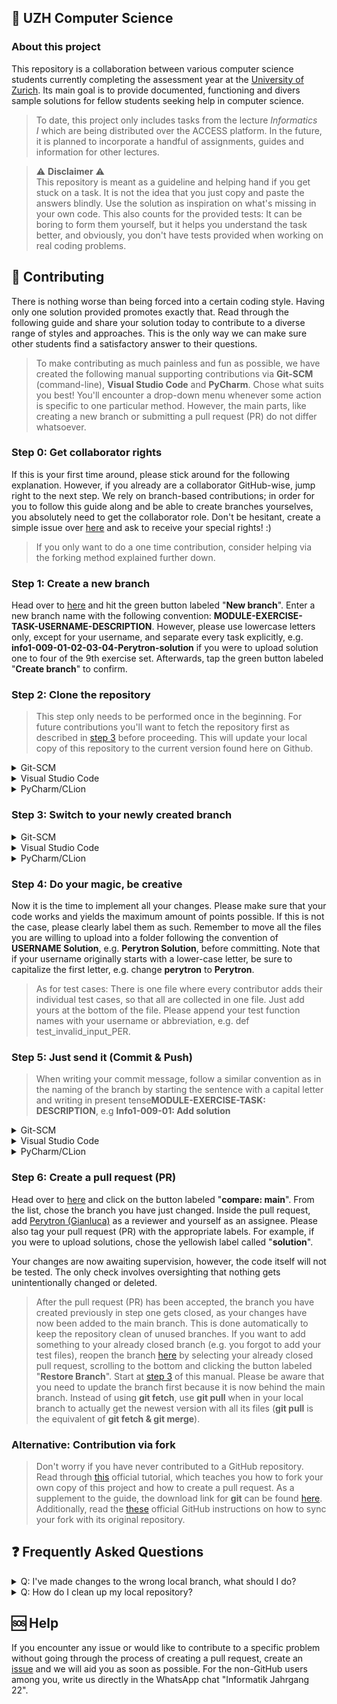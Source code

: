 ## 💾 UZH Computer Science

### About this project

This repository is a collaboration between various computer science students currently completing the assessment year at the [University of Zurich](https://www.oec.uzh.ch/en/studies/bachelor/it.html). Its main goal is to provide documented, functioning and divers sample solutions for fellow students seeking help in computer science.

> To date, this project only includes tasks from the lecture _Informatics I_ which are being distributed over the ACCESS platform. In the future, it is planned to incorporate a handful of assignments, guides and information for other lectures.

> :warning: **Disclaimer** :warning:<br>This repository is meant as a guideline and helping hand if you get stuck on a task. It is not the idea that you just copy and paste the answers blindly. Use the solution as inspiration on what's missing in your own code. This also counts for the provided tests: It can be boring to form them yourself, but it helps you understand the task better, and obviously, you don't have tests provided when working on real coding problems.


## 📝 Contributing
There is nothing worse than being forced into a certain coding style. Having only one solution provided promotes exactly that. Read through the following guide and share your solution today to contribute to a diverse range of styles and approaches. This is the only way we can make sure other students find a satisfactory answer to their questions.

> To make contributing as much painless and fun as possible, we have created the following manual supporting contributions via **Git-SCM** (command-line), **Visual Studio Code** and **PyCharm**. Chose what suits you best! You'll encounter a drop-down menu whenever some action is specific to one particular method. However, the main parts, like creating a new branch or submitting a pull request (PR) do not differ whatsoever.

### Step 0: Get collaborator rights

If this is your first time around, please stick around for the following explanation. However, if you already are a collaborator GitHub-wise, jump right to the next step. We rely on branch-based contributions; in order for you to follow this guide along and be able to create branches yourselves, you absolutely need to get the collaborator role. Don't be hesitant, create a simple issue over [here](https://github.com/Perytron/UZH/issues) and ask to receive your special rights! :)

> If you only want to do a one time contribution, consider helping via the forking method explained further down.

### Step 1: Create a new branch
Head over to [here](https://github.com/Perytron/UZH/branches) and hit the green button labeled "**New branch**". Enter a new branch name with the following convention: **MODULE-EXERCISE-TASK-USERNAME-DESCRIPTION**. However, please use lowercase letters only, except for your username, and separate every task explicitly, e.g. **info1-009-01-02-03-04-Perytron-solution** if you were to upload solution one to four of the 9th exercise set. Afterwards, tap the green button labeled "**Create branch**" to confirm.

### Step 2: Clone the repository

> This step only needs to be performed once in the beginning. For future contributions you'll want to fetch the repository first as described in [step 3](https://github.com/Perytron/UZH/edit/28-update-readme/README.md#step-3-switch-to-your-newly-created-branch) before proceeding. This will update your local copy of this repository to the current version found here on Github.

<details><summary>Git-SCM</summary>

Open your git-enabled terminal of choice in whatever local directory you want the repository to be stored. Execute the following command:
```
git clone https://github.com/Perytron/UZH.git
git cd UZH
```

</details>

<details><summary>Visual Studio Code</summary>

Open up Visual Studio Code and either hit **Ctrl+Shift+G** or navigate to the left-most toolbar and click onto the icon that looks like a branch _(third icon underneath the Visual Studio Code logo)_. Click onto the button labeled "**Clone Repository**". Copy the following line and paste it into the search bar that has just popped up in Visual Studio Code.
```
https://github.com/Perytron/UZH.git
```
Chose whatever local directory you want the repository to be stored. Visual Studio Code will ask you whether you want to open the repository, confirm by clicking onto "**Open**".

</details>

<details><summary>PyCharm/CLion</summary>

After launching PyCharm/CLion perform the following steps:
```
1. Tap on “Get from VCS” in the top right corner.
2. Paste the following URL into the input field: “https://github.com/Perytron/UZH.git”
3. Select the target destination you want the project folder to be in.
4. Make sure the chosen Version Control System is “Git”.
```
> Alternatively you can also log into GitHub, then your able to select the project on the left side of the window.

</details>

### Step 3: Switch to your newly created branch
<details><summary>Git-SCM</summary>

Copy the following statements by tapping the copy button on the right-hand side of the code box and paste them into your git-enabled terminal of choice. Be sure to change **BRANCH_NAME** to your name defined in step 1, for example **git checkout 009-1-Perytron-Fix**. You can safely paste the whole code block into the terminal, it will only execute the first two statements automatically.
> Please make sure to execute the commands inside the locally cloned repository folder. If you have followed the previous steps of this manual, you are good to go.
```
git checkout main
git fetch --all
git fetch --prune
git checkout BRANCH_NAME
```

</details>
<details><summary>Visual Studio Code</summary>

The following step is very important because if you do not perform it, you would commit your local changes to the **main** branch directly. Like you have done in step two, navigate to the **Source Control** tab again within Visual Studio Code.

Firstly, inside the **Source Control** tab, click onto the menu labeled "**...**" and choose "**Fetch**" to let Visual Studio Code discover your freshly created branch. Next off, again opening the menu labeled "**...**", choose "**Checkout to...**". The search bar will pop up; click onto the branch you have created in step one. It will appear in the form of "**origin/BRANCH_NAME**", in our example this would be: "**origin/009-1-Perytron-Fix**".

</details>
<details><summary>PyCharm/CLion</summary>

Inside your PyCharm/CLion you have to perform the following actions:
```
1. Open your cloned repository folder
2. Tap on Git on the bottom left. A window should appear with branches to the left, commit history in the middle and commit details to the right.
3. After move to the top bar and select "Git" > "fetch"
4. After fetching successfully you should be up-to-date.
5. Your newly on GitHub created branch should be visible under "Remote" > "origin"
6. Right-click on your branch and select checkout.
7. Now your head is on the right branch.
```

</details>

### Step 4: Do your magic, be creative
Now it is the time to implement all your changes. Please make sure that your code works and yields the maximum amount of points possible. If this is not the case, please clearly label them as such. Remember to move all the files you are willing to upload into a folder following the convention of **USERNAME Solution**, e.g. **Perytron Solution**, before committing. Note that if your username originally starts with a lower-case letter, be sure to capitalize the first letter, e.g. change **perytron** to **Perytron**.

> As for test cases: There is one file where every contributor adds their individual test cases, so that all are collected in one file. Just add yours at the bottom of the file. Please append your test function names with your username or abbreviation, e.g. def test_invalid_input_PER.

### Step 5: Just send it (Commit & Push)
> When writing your commit message, follow a similar convention as in the naming of the branch by starting the sentence with a capital letter and writing in present tense**MODULE-EXERCISE-TASK: DESCRIPTION**, e.g **Info1-009-01: Add solution** 
<details><summary>Git-SCM</summary>

To track, stage and commit your changes, you will have to copy and paste the following commands into your git-enabled terminal of choice. Please change **COMMIT_MESSAGE** and **ADDITIONAL_DESCRIPTION** to something meaningful, e.g. **git commit -m "E10 T1 fix" -m "Fix typo in main function"**. Don't forget to include the quotation marks (").
```
git add .
git commit -m "COMMIT_MESSAGE" -m "ADDITIONAL_DESCRIPTION"
```
Like in step 2, change the **BRANCH_NAME** to your name defined in step 1.
```
git push origin BRANCH_NAME
```

</details>
<details><summary>Visual Studio Code</summary>

Open the **Source Control** panel again like you have previously done in step two and three. However, this time, you will not be using the menu labeled "**...**". Instead, above the button labeled "**Commit**", enter a short but meaningful summary; tell us what you have changed. If you need over 50 characters, Visual Studio Code tells you that the message will be cut off on GitHub: Consider shortening it or adding a line break, which will appear as an additional description on GitHub.

If you are satisfied with your commit message, tap onto the downwards pointing arrow on the right-hand side of the button labeled "**Commit**". Chose "**Commit & Push**" to upload your changes to GitHub.

</details>
<details><summary>PyCharm/CLion</summary>

After you coded your solution inside PyCharm/CLion or manually copied your solution files to your local repository folder, PyCharm/CLion should automatically recognise your changes.

> Please follow the correct folder structure laid out in our guidelines on GitHub otherwise your PR might get rejected.

In order to upload your changes you have to do the following steps:

```
1. On the left of your screen select "Commit"
2. If you see your solution files under the "Unversioned Files" tab, you have to right click on them and select "Add to VCS" (Version Control System)
 !!! Be sure to only add the actual solution files, not for example .gitignore or xml files. !!! 
 To make future commits easier you can select all those files -> right click -> add to .gitignore -> exclude
3. If your files are under the "Changes" tab, checkbox them.
4. Beneight write a logical commit message like, "Add 10.2 solution"
5. Click "Commit and Push" and "Push" again in the popup.
```

If the push was successful you should see your commit on GitHub but remember look under your branch.
 

</details>

### Step 6: Create a pull request (PR)
Head over to [here](https://github.com/Perytron/UZH/compare/) and click on the button labeled "**compare: main**". From the list, chose the branch you have just changed. Inside the pull request, add [Perytron (Gianluca)](https://github.com/Perytron) as a reviewer and yourself as an assignee. Please also tag your pull request (PR) with the appropriate labels. For example, if you were to upload solutions, chose the yellowish label called "**solution**". 

Your changes are now awaiting supervision, however, the code itself will not be tested. The only check involves oversighting that nothing gets unintentionally changed or deleted.

> After the pull request (PR) has been accepted, the branch you have created previously in step one gets closed, as your changes have now been added to the main branch. This is done automatically to keep the repository clean of unused branches. If you want to add something to your already closed branch (e.g. you forgot to add your test files), reopen the branch [here](https://github.com/Perytron/UZH/pulls?q=is%3Apr+is%3Aclosed) by selecting your already closed pull request, scrolling to the bottom and clicking the button labeled "**Restore Branch**". Start at [step 3](https://github.com/Perytron/UZH/edit/28-update-readme/README.md#step-3-switch-to-your-newly-created-branch) of this manual. Please be aware that you need to update the branch first because it is now behind the main branch. Instead of using **git fetch**, use **git pull** when in your local branch to actually get the newest version with all its files (**git pull** is the equivalent of **git fetch & git merge**).

### Alternative: Contribution via fork
> Don't worry if you have never contributed to a GitHub repository. Read through [this](https://docs.github.com/en/get-started/quickstart/contributing-to-projects) official tutorial, which teaches you how to fork your own copy of this project and how to create a pull request. As a supplement to the guide, the download link for **git** can be found [here](https://git-scm.com/downloads). Additionally, read the [these](https://docs.github.com/en/pull-requests/collaborating-with-pull-requests/working-with-forks/syncing-a-fork) official GitHub instructions on how to sync your fork with its original repository.

## ❓ Frequently Asked Questions
<details><summary>Q: I've made changes to the wrong local branch, what should I do?</summary>

A: I would definitely be lying if I say this has never happened to me, quite the contrary, actually. But don't worry, everything is alright! For this method to work, however, you need to be able to access **git** via the command-line. Copy the following line and paste it into your git-enabled terminal of choice. It will copy your changes.
```
git stash
```
Before copying and pasting the following commands, change **BRANCH_NAME** to the name of the branch you want your changes to be applied to. **git** will now carry over any changes made to the wrong branch over to your branch of choice.
```
git switch BRANCH_NAME
git stash apply
```

</details>
<details><summary>Q: How do I clean up my local repository?</summary>

A: **git** does not automatically delete unused branches, both remote and local ones, which could lead to a great mess in the long run. It is important to clean up your repository periodically. First of all, we'll switch to the main branch and check which branches there are by copying and pasting the following lines into your git-enabled terminal of choice.
```
git switch main
git branch -v -a
```
This command will yield us a result like this, where **white** and **green** entries signify that this branch exists locally. Furthermore, **green** tells you that you are currently on this very branch. **Red** entries mean that these branches exist or have existed at one point in time.
```diff
  28-update-readme                                   
+ * main                                             
- remotes/origin/010-01-02-03-04-Perytron-solution   
- remotes/origin/011-01-02-03-04-Perytron-solution   
- remotes/origin/28-update-readme                    
- remotes/origin/HEAD                                
- remotes/origin/main                                
```
Therein lies the problem: **git** does not automatically delete the remote branches (the **red** ones), even if they might not exist on GitHub anymore. You'll want to use the following command to delete your local remote branches, that were already deleted on GitHub.
```
git fetch -p
```
However, prune (the above command) will not delete local branches (the **white** ones). If you wanted to delete the white **28-update-readme** branch, you would use the following command:
```
git branch -d 28-update-readme
```

Deleting remote branches is very easy too, head over [here](https://github.com/Perytron/UZH/branches) and delete your desired branch using the 🗑️- icon. Please make sure you have selected the correct branch, else you might accidentally delete a branch actively used by a colleague.

If you find yourself in the situation where nothing works anymore, you've completely messed up, there is still hope: You can always store the changed files in whatever folder that does not belong to this repository and completely delete the local copy of the repository. Afterwards, clone it again using [step 2](https://github.com/Perytron/UZH#step-2-clone-the-repository) of this documentation and instead of implementing everything again from scratch in [step 4](https://github.com/Perytron/UZH#step-4-do-your-magic-be-creative), you'll just copy over the changed files which you have temporarily stored before. 

</details>

## 🆘 Help
If you encounter any issue or would like to contribute to a specific problem without going through the process of creating a pull request, create an [issue](https://github.com/Perytron/UZH/issues) and we will aid you as soon as possible. For the non-GitHub users among you, write us directly in the WhatsApp chat "Informatik Jahrgang 22".

